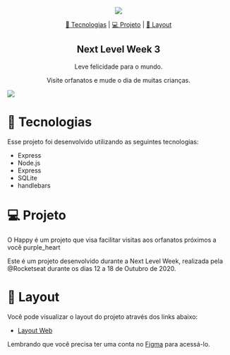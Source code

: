 <p align="center">
<img src="https://github.com/guilhermecapitao/nlw3-discovery-happy/raw/master/.github/logo.svg">
</p>

<p align="center">
  <a href="#tec">🚀 Tecnologias</a> | <a href="#project">💻 Projeto</a> | <a href="#layout">🎀 Layout</a>
 </p>

<h2 align="center"> Next Level Week 3 </h2>
<p align="center">Leve felicidade para o mundo.</p> 
<p align="center">Visite orfanatos e mude o dia de muitas crianças.</p>

<img src="https://github.com/guilhermecapitao/nlw3-discovery-happy/raw/master/.github/happy.png">

<h1 id="tec">🚀 Tecnologias </h1>
<p>Esse projeto foi desenvolvido utilizando as seguintes tecnologias:</p>

* Express
* Node.js
* Express
* SQLite
* handlebars

<h1 id="project"> 💻 Projeto </h1>
<p>O Happy é um projeto que visa facilitar visitas aos orfanatos próximos a você purple_heart</p>
<p>Este é um projeto desenvolvido durante a Next Level Week, realizada pela @Rocketseat durante os dias 12 a 18 de Outubro de 2020.</p>

<h1 id="layout"> 🎀 Layout</h1>

<p>Você pode visualizar o layout do projeto através dos links abaixo:</p>

* <p><a href="https://www.figma.com/file/mDEbnoojksG4w8sOxmudh3/Happy-Web?node-id=0%3A1">Layout Web</a></p>

<p>Lembrando que você precisa ter uma conta no <a href="https://www.figma.com/files/recent">Figma</a> para acessá-lo.</a>
